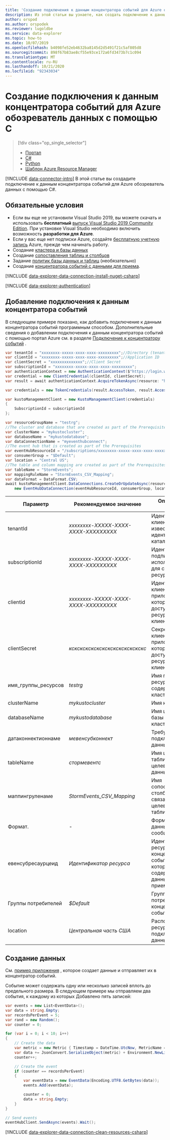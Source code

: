 ```yaml
---
title: 'Создание подключения к данным концентратора событий для Azure обозреватель данных с помощью C #'
description: Из этой статьи вы узнаете, как создать подключение к данным концентратора событий для Azure обозреватель данных с помощью C#.
author: orspod
ms.author: orspodek
ms.reviewer: lugoldbe
ms.service: data-explorer
ms.topic: how-to
ms.date: 10/07/2019
ms.openlocfilehash: b4098fe52eb4632ba8145d2d5491f21c5af805d8
ms.sourcegitcommit: 898f67b83ae8cf55e93ce172a6fd3473b7c1c094
ms.translationtype: MT
ms.contentlocale: ru-RU
ms.lasthandoff: 10/21/2020
ms.locfileid: "92343034"
---
```

# <a name="create-an-event-hub-data-connection-for-azure-data-explorer-by-using-c"></a>Создание подключения к данным концентратора событий для Azure обозреватель данных с помощью C #

> [!div class="op_single_selector"]
> * [Портал](ingest-data-event-hub.md)
> * [C#](data-connection-event-hub-csharp.md)
> * [Python](data-connection-event-hub-python.md)
> * [Шаблон Azure Resource Manager](data-connection-event-hub-resource-manager.md)

[!INCLUDE [data-connector-intro](includes/data-connector-intro.md)]
В этой статье вы создадите подключение к данным концентратора событий для Azure обозреватель данных с помощью C#.

## <a name="prerequisites"></a>Обязательные условия

* Если вы еще не установили Visual Studio 2019, вы можете скачать и использовать **бесплатный** [выпуск Visual Studio 2019 Community Edition](https://www.visualstudio.com/downloads/). При установке Visual Studio необходимо включить возможность **разработки для Azure**.
* Если у вас еще нет подписки Azure, создайте [бесплатную учетную запись](https://azure.microsoft.com/free/) Azure, прежде чем начинать работу.
* Создание [кластера и базы данных](create-cluster-database-csharp.md)
* Создание [сопоставления таблиц и столбцов](./net-sdk-ingest-data.md#create-a-table-on-your-test-cluster)
* Задание [политик базы данных и таблиц](database-table-policies-csharp.md) (необязательно)
* Создание [концентратора событий с данными для приема](ingest-data-event-hub.md#create-an-event-hub). 

[!INCLUDE [data-explorer-data-connection-install-nuget-csharp](includes/data-explorer-data-connection-install-nuget-csharp.md)]

[!INCLUDE [data-explorer-authentication](includes/data-explorer-authentication.md)]

## <a name="add-an-event-hub-data-connection"></a>Добавление подключения к данным концентратора событий

В следующем примере показано, как добавить подключение к данным концентратора событий программным способом. Дополнительные сведения о добавлении подключения к данным концентратора событий с помощью портал Azure см. в разделе [Подключение к концентратору событий](ingest-data-event-hub.md#connect-to-the-event-hub) .

```csharp
var tenantId = "xxxxxxxx-xxxxx-xxxx-xxxx-xxxxxxxxx";//Directory (tenant) ID
var clientId = "xxxxxxxx-xxxxx-xxxx-xxxx-xxxxxxxxx";//Application ID
var clientSecret = "xxxxxxxxxxxxxx";//Client Secret
var subscriptionId = "xxxxxxxx-xxxxx-xxxx-xxxx-xxxxxxxxx";
var authenticationContext = new AuthenticationContext($"https://login.windows.net/{tenantId}");
var credential = new ClientCredential(clientId, clientSecret);
var result = await authenticationContext.AcquireTokenAsync(resource: "https://management.core.windows.net/", clientCredential: credential);

var credentials = new TokenCredentials(result.AccessToken, result.AccessTokenType);

var kustoManagementClient = new KustoManagementClient(credentials)
{
    SubscriptionId = subscriptionId
};

var resourceGroupName = "testrg";
//The cluster and database that are created as part of the Prerequisites
var clusterName = "mykustocluster";
var databaseName = "mykustodatabase";
var dataConnectionName = "myeventhubconnect";
//The event hub that is created as part of the Prerequisites
var eventHubResourceId = "/subscriptions/xxxxxxxx-xxxxx-xxxx-xxxx-xxxxxxxxx/resourceGroups/xxxxxx/providers/Microsoft.EventHub/namespaces/xxxxxx/eventhubs/xxxxxx";
var consumerGroup = "$Default";
var location = "Central US";
//The table and column mapping are created as part of the Prerequisites
var tableName = "StormEvents";
var mappingRuleName = "StormEvents_CSV_Mapping";
var dataFormat = DataFormat.CSV;
await kustoManagementClient.DataConnections.CreateOrUpdateAsync(resourceGroupName, clusterName, databaseName, dataConnectionName, 
    new EventHubDataConnection(eventHubResourceId, consumerGroup, location: location, tableName: tableName, mappingRuleName: mappingRuleName, dataFormat: dataFormat));
```

|**Параметр** | **Рекомендуемое значение** | **Описание поля**|
|---|---|---|
| tenantId | *xxxxxxxx-XXXXX-XXXX-XXXX-XXXXXXXXX* | Идентификатор клиента. Также известен как идентификатор каталога.|
| subscriptionId | *xxxxxxxx-XXXXX-XXXX-XXXX-XXXXXXXXX* | Идентификатор подписки, используемой для создания ресурсов.|
| clientid | *xxxxxxxx-XXXXX-XXXX-XXXX-XXXXXXXXX* | Идентификатор клиента приложения, которое имеет доступ к ресурсам в клиенте.|
| clientSecret | *кскскскскскскскскскскскскскс* | Секрет клиента приложения, которое имеет доступ к ресурсам в клиенте.|
| имя_группы_ресурсов | *testrg* | Имя группы ресурсов, содержащей кластер.|
| clusterName | *mykustocluster* | Имя кластера.|
| databaseName | *mykustodatabase* | Имя целевой базы данных в кластере.|
| датаконнектионнаме | *мевенсубконнект* | Требуемое имя подключения к данным.|
| tableName | *стормевентс* | Имя целевой таблицы в целевой базе данных.|
| маппингруленаме | *StormEvents_CSV_Mapping* | Имя сопоставления столбцов, связанного с целевой таблицей.|
| Формат. | *-* | Формат данных сообщения.|
| евенсубресаурцеид | *Идентификатор ресурса* | Идентификатор ресурса концентратора событий, который содержит данные для приема. |
| Группы потребителей | *$Default* | Группа потребителей концентратора событий.|
| location | *Центральная часть США* | Расположение ресурса подключения к данным.|

## <a name="generate-data"></a>Создание данных

См. [пример приложения](https://github.com/Azure-Samples/event-hubs-dotnet-ingest) , которое создает данные и отправляет их в концентратор событий.

Событие может содержать одну или несколько записей вплоть до предельного размера. В следующем примере мы отправляем два события, к каждому из которых Добавлено пять записей:

```csharp
var events = new List<EventData>();
var data = string.Empty;
var recordsPerEvent = 5;
var rand = new Random();
var counter = 0;

for (var i = 0; i < 10; i++)
{
    // Create the data
    var metric = new Metric { Timestamp = DateTime.UtcNow, MetricName = "Temperature", Value = rand.Next(-30, 50) }; 
    var data += JsonConvert.SerializeObject(metric) + Environment.NewLine;
    counter++;

    // Create the event
    if (counter == recordsPerEvent)
    {
        var eventData = new EventData(Encoding.UTF8.GetBytes(data));
        events.Add(eventData);

        counter = 0;
        data = string.Empty;
    }
}

// Send events
eventHubClient.SendAsync(events).Wait();
```

[!INCLUDE [data-explorer-data-connection-clean-resources-csharp](includes/data-explorer-data-connection-clean-resources-csharp.md)]